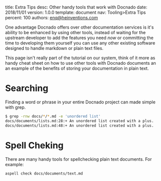 title:      Extra Tips
desc:       Other handy tools that work with Docnado
date:       2018/11/01
version:    1.0.0
template:   document
nav:        Tooling>Extra Tips
percent:    100
authors:    enq@heinventions.com

One advantage Docnado offers over other documentation services is it's ability to be enhanced by using other tools, instead of waiting for the upstream developer to add the features you need *now* or committing the time to developing them yourself you can use any other existing software designed to handle markdown or plain text files.

This page isn't really part of the tutorial on our system, think of it more as handy cheat sheet on how to use other tools with Docnado documents an an example of the benefits of storing your documentation in plain text.

# Searching
Finding a word or phrase in your entire Docnado project can made simple with grep.
```bash
$ grep -rnw docs/*/*.md -e 'unordered list'
docs/documents/lists.md:28:+ An unordered list created with a plus.
docs/documents/lists.md:48:+ An unordered list created with a plus.
```

# Spell Cheking
There are many handy tools for spellchecking plain text documents. For example:
``` bash
aspell check docs/documents/text.md 
```
